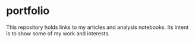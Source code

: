# portfolio
This repository holds links to my articles and analysis notebooks. Its intent is to show some of my work and interests.
